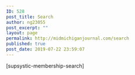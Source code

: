 ```yaml
---
ID: 528
post_title: Search
author: ng23055
post_excerpt: ""
layout: page
permalink: http://midmichiganjournal.com/search
published: true
post_date: 2019-07-22 23:59:07
---
```

[supsystic-membership-search]